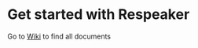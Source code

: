 Get started with Respeaker
==========================

Go to [Wiki](https://github.com/respeaker/get_started_with_respeaker/wiki) to find all documents
